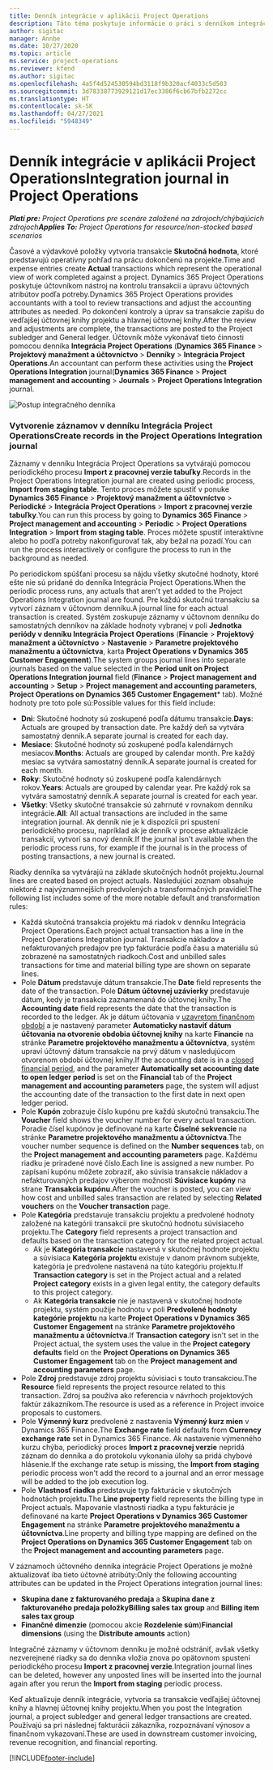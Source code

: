 ```yaml
---
title: Denník integrácie v aplikácii Project Operations
description: Táto téma poskytuje informácie o práci s denníkom integrácie v aplikácii Project Operations.
author: sigitac
manager: Annbe
ms.date: 10/27/2020
ms.topic: article
ms.service: project-operations
ms.reviewer: kfend
ms.author: sigitac
ms.openlocfilehash: 4a5f4d524530594bd3118f9b320acf4033c5d503
ms.sourcegitcommit: 3d78338773929121d17ec3386f6cb67bfb2272cc
ms.translationtype: HT
ms.contentlocale: sk-SK
ms.lasthandoff: 04/27/2021
ms.locfileid: "5948349"
---
```

# <a name="integration-journal-in-project-operations"></a><span data-ttu-id="8833f-103">Denník integrácie v aplikácii Project Operations</span><span class="sxs-lookup"><span data-stu-id="8833f-103">Integration journal in Project Operations</span></span>

<span data-ttu-id="8833f-104">_**Platí pre:** Project Operations pre scenáre založené na zdrojoch/chýbajúcich zdrojoch_</span><span class="sxs-lookup"><span data-stu-id="8833f-104">_**Applies To:** Project Operations for resource/non-stocked based scenarios_</span></span>

<span data-ttu-id="8833f-105">Časové a výdavkové položky vytvoria transakcie **Skutočná hodnota**, ktoré predstavujú operatívny pohľad na prácu dokončenú na projekte.</span><span class="sxs-lookup"><span data-stu-id="8833f-105">Time and expense entries create **Actual** transactions which represent the operational view of work completed against a project.</span></span> <span data-ttu-id="8833f-106">Dynamics 365 Project Operations poskytuje účtovníkom nástroj na kontrolu transakcií a úpravu účtovných atribútov podľa potreby.</span><span class="sxs-lookup"><span data-stu-id="8833f-106">Dynamics 365 Project Operations provides accountants with a tool to review transactions and adjust the accounting attributes as needed.</span></span> <span data-ttu-id="8833f-107">Po dokončení kontroly a úprav sa transakcie zapíšu do vedľajšej účtovnej knihy projektu a hlavnej účtovnej knihy.</span><span class="sxs-lookup"><span data-stu-id="8833f-107">After the review and adjustments are complete, the transactions are posted to the Project subledger and General ledger.</span></span> <span data-ttu-id="8833f-108">Účtovník môže vykonávať tieto činnosti pomocou denníka **Integrácia Project Operations** (**Dynamics 365 Finance** > **Projektový manažment a účtovníctvo** > **Denníky** > **Integrácia Project Operations**.</span><span class="sxs-lookup"><span data-stu-id="8833f-108">An accountant can perform these activities using the **Project Operations Integration** journal(**Dynamics 365 Finance** > **Project management and accounting** > **Journals** > **Project Operations Integration** journal.</span></span>

![Postup integračného denníka](./media/IntegrationJournal.png)

### <a name="create-records-in-the-project-operations-integration-journal"></a><span data-ttu-id="8833f-110">Vytvorenie záznamov v denníku Integrácia Project Operations</span><span class="sxs-lookup"><span data-stu-id="8833f-110">Create records in the Project Operations Integration journal</span></span>

<span data-ttu-id="8833f-111">Záznamy v denníku Integrácia Project Operations sa vytvárajú pomocou periodického procesu **Import z pracovnej verzie tabuľky**.</span><span class="sxs-lookup"><span data-stu-id="8833f-111">Records in the Project Operations Integration journal are created using periodic process, **Import from staging table**.</span></span> <span data-ttu-id="8833f-112">Tento proces môžete spustiť v ponuke **Dynamics 365 Finance** > **Projektový manažment a účtovníctvo** > **Periodické** > **Integrácia Project Operations** > **Import z pracovnej verzie tabuľky**.</span><span class="sxs-lookup"><span data-stu-id="8833f-112">You can run this process by going to **Dynamics 365 Finance** > **Project management and accounting** > **Periodic** > **Project Operations Integration** > **Import from staging table**.</span></span> <span data-ttu-id="8833f-113">Proces môžete spustiť interaktívne alebo ho podľa potreby nakonfigurovať tak, aby bežal na pozadí.</span><span class="sxs-lookup"><span data-stu-id="8833f-113">You can run the process interactively or configure the process to run in the background as needed.</span></span>

<span data-ttu-id="8833f-114">Po periodickom spúšťaní procesu sa nájdu všetky skutočné hodnoty, ktoré ešte nie sú pridané do denníka Integrácia Project Operations.</span><span class="sxs-lookup"><span data-stu-id="8833f-114">When the periodic process runs, any actuals that aren't yet added to the Project Operations Integration journal are found.</span></span> <span data-ttu-id="8833f-115">Pre každú skutočnú transakciu sa vytvorí záznam v účtovnom denníku.</span><span class="sxs-lookup"><span data-stu-id="8833f-115">A journal line for each actual transaction is created.</span></span>
<span data-ttu-id="8833f-116">Systém zoskupuje záznamy v účtovnom denníku do samostatných denníkov na základe hodnoty vybranej v poli **Jednotka periódy v denníku Integrácia Project Operations** (**Financie** > **Projektový manažment a účtovníctvo** > **Nastavenie** > **Parametre projektového manažmentu a účtovníctva**, karta **Project Operations v Dynamics 365 Customer Engagement**).</span><span class="sxs-lookup"><span data-stu-id="8833f-116">The system groups journal lines into separate journals based on the value selected in the **Period unit on Project Operations Integration journal** field (**Finance** > **Project management and accounting** > **Setup** > **Project management and accounting parameters**, **Project Operations on Dynamics 365 Customer Engagement**\* tab).</span></span> <span data-ttu-id="8833f-117">Možné hodnoty pre toto pole sú:</span><span class="sxs-lookup"><span data-stu-id="8833f-117">Possible values for this field include:</span></span>

  - <span data-ttu-id="8833f-118">**Dni**: Skutočné hodnoty sú zoskupené podľa dátumu transakcie.</span><span class="sxs-lookup"><span data-stu-id="8833f-118">**Days**: Actuals are grouped by transaction date.</span></span> <span data-ttu-id="8833f-119">Pre každý deň sa vytvára samostatný denník.</span><span class="sxs-lookup"><span data-stu-id="8833f-119">A separate journal is created for each day.</span></span>
  - <span data-ttu-id="8833f-120">**Mesiace**: Skutočné hodnoty sú zoskupené podľa kalendárnych mesiacov.</span><span class="sxs-lookup"><span data-stu-id="8833f-120">**Months**: Actuals are grouped by calendar month.</span></span> <span data-ttu-id="8833f-121">Pre každý mesiac sa vytvára samostatný denník.</span><span class="sxs-lookup"><span data-stu-id="8833f-121">A separate journal is created for each month.</span></span>
  - <span data-ttu-id="8833f-122">**Roky**: Skutočné hodnoty sú zoskupené podľa kalendárnych rokov.</span><span class="sxs-lookup"><span data-stu-id="8833f-122">**Years**: Actuals are grouped by calendar year.</span></span> <span data-ttu-id="8833f-123">Pre každý rok sa vytvára samostatný denník.</span><span class="sxs-lookup"><span data-stu-id="8833f-123">A separate journal is created for each year.</span></span>
  - <span data-ttu-id="8833f-124">**Všetky**: Všetky skutočné transakcie sú zahrnuté v rovnakom denníku integrácie.</span><span class="sxs-lookup"><span data-stu-id="8833f-124">**All**: All actual transactions are included in the same integration journal.</span></span> <span data-ttu-id="8833f-125">Ak denník nie je k dispozícii pri spustení periodického procesu, napríklad ak je denník v procese aktualizácie transakcií, vytvorí sa nový denník.</span><span class="sxs-lookup"><span data-stu-id="8833f-125">If the journal isn't available when the periodic process runs, for example if the journal is in the process of posting transactions, a new journal is created.</span></span>

<span data-ttu-id="8833f-126">Riadky denníka sa vytvárajú na základe skutočných hodnôt projektu.</span><span class="sxs-lookup"><span data-stu-id="8833f-126">Journal lines are created based on project actuals.</span></span> <span data-ttu-id="8833f-127">Nasledujúci zoznam obsahuje niektoré z najvýznamnejších predvolených a transformačných pravidiel:</span><span class="sxs-lookup"><span data-stu-id="8833f-127">The following list includes some of the more notable default and transformation rules:</span></span>

  - <span data-ttu-id="8833f-128">Každá skutočná transakcia projektu má riadok v denníku Integrácia Project Operations.</span><span class="sxs-lookup"><span data-stu-id="8833f-128">Each project actual transaction has a line in the Project Operations Integration journal.</span></span> <span data-ttu-id="8833f-129">Transakcie nákladov a nefakturovaných predajov pre typ fakturácie podľa času a materiálu sú zobrazené na samostatných riadkoch.</span><span class="sxs-lookup"><span data-stu-id="8833f-129">Cost and unbilled sales transactions for time and material billing type are shown on separate lines.</span></span>
  - <span data-ttu-id="8833f-130">Pole **Dátum** predstavuje dátum transakcie.</span><span class="sxs-lookup"><span data-stu-id="8833f-130">The **Date** field represents the date of the transaction.</span></span> <span data-ttu-id="8833f-131">Pole **Dátum účtovnej uzávierky** predstavuje dátum, kedy je transakcia zaznamenaná do účtovnej knihy.</span><span class="sxs-lookup"><span data-stu-id="8833f-131">The **Accounting date** field represents the date that the transaction is recorded to the ledger.</span></span> <span data-ttu-id="8833f-132">Ak je dátum účtovania v [uzavretom finančnom období](/dynamics365/finance/general-ledger/close-general-ledger-at-period-end) a je nastavený parameter **Automaticky nastaviť dátum účtovania na otvorenie obdobia účtovnej knihy** na karte **Financie** na stránke **Parametre projektového manažmentu a účtovníctva**, systém upraví účtovný dátum transakcie na prvý dátum v nasledujúcom otvorenom období účtovnej knihy.</span><span class="sxs-lookup"><span data-stu-id="8833f-132">If the accounting date is in a [closed financial period](/dynamics365/finance/general-ledger/close-general-ledger-at-period-end), and the parameter **Automatically set accounting date to open ledger period** is set on the **Financial** tab of the **Project management and accounting parameters** page, the system will adjust the accounting date of the transaction to the first date in next open ledger period.</span></span>
  - <span data-ttu-id="8833f-133">Pole **Kupón** zobrazuje číslo kupónu pre každú skutočnú transakciu.</span><span class="sxs-lookup"><span data-stu-id="8833f-133">The **Voucher** field shows the voucher number for every actual transaction.</span></span> <span data-ttu-id="8833f-134">Poradie čísel kupónov je definované na karte **Číselné sekvencie** na stránke **Parametre projektového manažmentu a účtovníctva**.</span><span class="sxs-lookup"><span data-stu-id="8833f-134">The voucher number sequence is defined on the **Number sequences** tab, on the **Project management and accounting parameters** page.</span></span> <span data-ttu-id="8833f-135">Každému riadku je priradené nové číslo.</span><span class="sxs-lookup"><span data-stu-id="8833f-135">Each line is assigned a new number.</span></span> <span data-ttu-id="8833f-136">Po zapísaní kupónu môžete zobraziť, ako súvisia transakcie nákladov a nefakturovaných predajov výberom možnosti **Súvisiace kupóny** na strane **Transakcia kupónu**.</span><span class="sxs-lookup"><span data-stu-id="8833f-136">After the voucher is posted, you can view how cost and unbilled sales transaction are related by selecting **Related vouchers** on the **Voucher transaction** page.</span></span>
  - <span data-ttu-id="8833f-137">Pole **Kategória** predstavuje transakciu projektu a predvolené hodnoty založené na kategórii transakcií pre skutočnú hodnotu súvisiaceho projektu.</span><span class="sxs-lookup"><span data-stu-id="8833f-137">The **Category** field represents a project transaction and defaults based on the transaction category for the related project actual.</span></span>
    - <span data-ttu-id="8833f-138">Ak je **Kategória transakcie** nastavená v skutočnej hodnote projektu a súvisiaca **Kategória projektu** existuje v danom právnom subjekte, kategória je predvolene nastavená na túto kategóriu projektu.</span><span class="sxs-lookup"><span data-stu-id="8833f-138">If **Transaction category** is set in the Project actual and a related **Project category** exists in a given legal entity, the category defaults to this project category.</span></span>
    - <span data-ttu-id="8833f-139">Ak **Kategória transakcie** nie je nastavená v skutočnej hodnote projektu, systém použije hodnotu v poli **Predvolené hodnoty kategórie projektu** na karte **Project Operations v Dynamics 365 Customer Engagement** na stránke **Parametre projektového manažmentu a účtovníctva**.</span><span class="sxs-lookup"><span data-stu-id="8833f-139">If **Transaction category** isn't set in the Project actual, the system uses the value in the **Project category defaults** field on the **Project Operations on Dynamics 365 Customer Engagement** tab on the **Project management and accounting parameters** page.</span></span>
  - <span data-ttu-id="8833f-140">Pole **Zdroj** predstavuje zdroj projektu súvisiaci s touto transakciou.</span><span class="sxs-lookup"><span data-stu-id="8833f-140">The **Resource** field represents the project resource related to this transaction.</span></span> <span data-ttu-id="8833f-141">Zdroj sa používa ako referencia v návrhoch projektových faktúr zákazníkom.</span><span class="sxs-lookup"><span data-stu-id="8833f-141">The resource is used as a reference in Project invoice proposals to customers.</span></span>
  - <span data-ttu-id="8833f-142">Pole **Výmenný kurz** predvolené z nastavenia **Výmenný kurz mien** v Dynamics 365 Finance.</span><span class="sxs-lookup"><span data-stu-id="8833f-142">The **Exchange rate** field defaults from **Currency exchange rate** set in Dynamics 365 Finance.</span></span> <span data-ttu-id="8833f-143">Ak nastavenie výmenného kurzu chýba, periodický proces **Import z pracovnej verzie** nepridá záznam do denníka a do protokolu vykonania úlohy sa pridá chybové hlásenie.</span><span class="sxs-lookup"><span data-stu-id="8833f-143">If the exchange rate setup is missing, the **Import from staging** periodic process won't add the record to a journal and an error message will be added to the job execution log.</span></span>
  - <span data-ttu-id="8833f-144">Pole **Vlastnosť riadka** predstavuje typ fakturácie v skutočných hodnotách projektu.</span><span class="sxs-lookup"><span data-stu-id="8833f-144">The **Line property** field represents the billing type in Project actuals.</span></span> <span data-ttu-id="8833f-145">Mapovanie vlastnosti riadka a typu fakturácie je definované na karte **Project Operations v Dynamics 365 Customer Engagement** na stránke **Parametre projektového manažmentu a účtovníctva**.</span><span class="sxs-lookup"><span data-stu-id="8833f-145">Line property and billing type mapping are defined on the **Project Operations on Dynamics 365 Customer Engagement** tab on the **Project management and accounting parameters** page.</span></span>

<span data-ttu-id="8833f-146">V záznamoch účtovného denníka integrácie Project Operations je možné aktualizovať iba tieto účtovné atribúty:</span><span class="sxs-lookup"><span data-stu-id="8833f-146">Only the following accounting attributes can be updated in the Project Operations integration journal lines:</span></span>

- <span data-ttu-id="8833f-147">**Skupina dane z fakturovaného predaja** a **Skupina dane z fakturovaného predaja položky**</span><span class="sxs-lookup"><span data-stu-id="8833f-147">**Billing sales tax group** and **Billing item sales tax group**</span></span>
- <span data-ttu-id="8833f-148">**Finančné dimenzie** (pomocou akcie **Rozdelenie súm**)</span><span class="sxs-lookup"><span data-stu-id="8833f-148">**Financial dimensions** (using the **Distribute amounts** action)</span></span>

<span data-ttu-id="8833f-149">Integračné záznamy v účtovnom denníku je možné odstrániť, avšak všetky nezverejnené riadky sa do denníka vložia znova po opätovnom spustení periodického procesu **Import z pracovnej verzie**.</span><span class="sxs-lookup"><span data-stu-id="8833f-149">Integration journal lines can be deleted, however any unposted lines will be inserted into the journal again after you rerun the **Import from staging** periodic process.</span></span>

<span data-ttu-id="8833f-150">Keď aktualizuje denník integrácie, vytvoria sa transakcie vedľajšej účtovnej knihy a hlavnej účtovnej knihy projektu.</span><span class="sxs-lookup"><span data-stu-id="8833f-150">When you post the Integration journal, a project subledger and general ledger transactions are created.</span></span> <span data-ttu-id="8833f-151">Používajú sa pri následnej fakturácii zákazníka, rozpoznávaní výnosov a finančnom vykazovaní.</span><span class="sxs-lookup"><span data-stu-id="8833f-151">These are used in downstream customer invoicing, revenue recognition, and financial reporting.</span></span>


[!INCLUDE[footer-include](../includes/footer-banner.md)]